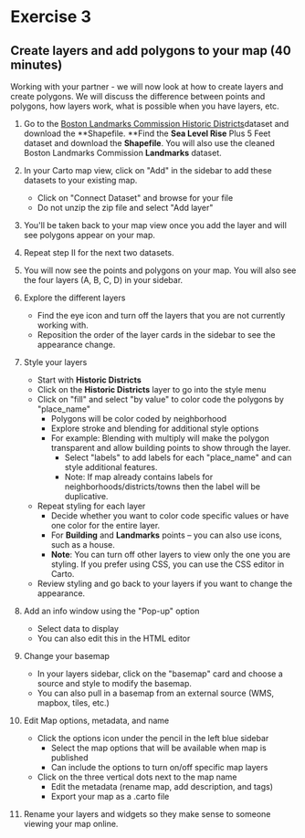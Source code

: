 # **Exercise 3** 

## **Create layers and add polygons to your map (40 minutes)**

Working with your partner - we will now look at how to create layers and create polygons. We will discuss the difference between points and polygons, how layers work, what is possible when you have layers, etc.

1. Go to the [Boston Landmarks Commission Historic Districts](https://data.boston.gov/dataset/boston-landmarks-commission-blc-historic-districts)dataset and download the **Shapefile. **Find the **Sea Level Rise** Plus 5 Feet dataset and download the **Shapefile**. You will also use the cleaned Boston Landmarks Commission **Landmarks** dataset.

2.  In your Carto map view, click on "Add" in the sidebar to add these datasets to your existing map.
     * Click on "Connect Dataset" and browse for your file
     * Do not unzip the zip file and select "Add layer"

3. You'll be taken back to your map view once you add the layer and will see polygons appear on your map.

4. Repeat step II for the next two datasets.

5. You will now see the points and polygons on your map. You will also see the four layers (A, B, C, D) in your sidebar.

6. Explore the different layers
   * Find the eye icon and turn off the layers that you are not currently working with.
   * Reposition the order of the layer cards in the sidebar to see the appearance change.

7. Style your layers
   * Start with **Historic Districts**
   * Click on the **Historic Districts** layer to go into the style menu
   * Click on "fill" and select "by value" to color code the polygons by "place_name"
     * Polygons will be color coded by neighborhood
     * Explore stroke and blending for additional style options 
     * For example: Blending with multiply will make the polygon transparent and allow building points to show through the layer.
       * Select "labels" to add labels for each "place_name" and can style additional features.
       * Note: If map already contains labels for neighborhoods/districts/towns then the label will be duplicative.
   * Repeat styling for each layer
      * Decide whether you want to color code specific values or have one color for the entire layer.
      * For **Building** and **Landmarks** points – you can also use icons, such as a house.
      * **Note**: You can turn off other layers to view only the one you are styling. If you prefer using CSS, you can use the CSS editor in Carto.
    * Review styling and go back to your layers if you want to change the appearance.

8.  Add an info window using the "Pop-up" option
     * Select data to display
    * You can also edit this in the HTML editor

9.  Change your basemap
     * In your layers sidebar, click on the "basemap" card and choose a source and style to modify the basemap.
     * You can also pull in a basemap from an external source (WMS, mapbox, tiles, etc.)

10. Edit Map options, metadata, and name
    * Click the options icon under the pencil in the left blue sidebar
      * Select the map options that will be available when map is published
      * Can include the options to turn on/off specific map layers
    * Click on the three vertical dots next to the map name
      * Edit the metadata (rename map, add description, and tags)
      * Export your map as a .carto file

11. Rename your layers and widgets so they make sense to someone viewing your map online.

